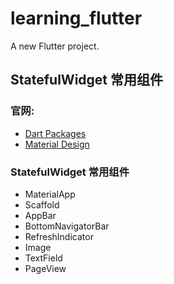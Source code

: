 # learning_flutter

A new Flutter project.

## StatefulWidget 常用组件

### 官网:
- [Dart Packages](https://pub.dev)
- [Material Design](https://material.io/)

### StatefulWidget 常用组件

- MaterialApp
- Scaffold
- AppBar
- BottomNavigatorBar
- RefreshIndicator
- Image
- TextField
- PageView
